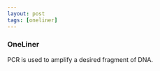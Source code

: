 ```yaml
---
layout: post
tags: [oneliner]
---
```



### OneLiner

PCR is used to amplify a desired fragment of DNA.
